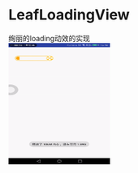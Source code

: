 # LeafLoadingView
绚丽的loading动效的实现</br>
<img src="https://github.com/hacjy/LeafLoadingView/blob/master/LeafLoadingView/snapshot/LeafLoadingView.gif" width="200" height ="240" alt="效果图"/>
